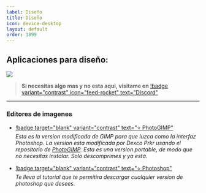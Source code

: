 ```yaml
---
label: Diseño
title: Diseño
icon: device-desktop
layout: default
order: 1899
---
```



## Aplicaciones para diseño:

![](https://i.postimg.cc/nhtTt1RP/Header-PC.png)

> **Si necesitas algo mas y no esta aqui, visitame en** [!badge variant="contrast" icon="feed-rocket" text="Discord"](https://discord.gg/hVKeY3uEru) 
---

### Editores de imagenes

- [!badge target="blank" variant="contrast" text="⭐  PhotoGIMP"](https://drive.google.com/file/d/1I1hk13D08wFQv6kIeiRb0vJCLgMzkmHd/view?usp=sharing)      
*Esta es la version modificada de GIMP para que luzca como la interfaz Photoshop. La version esta modificada por Dexco Prkr usando el repositorio de [PhotoGIMP](https://github.com/Diolinux/PhotoGIMP). Esta es una version portable, de modo que no necesitas instalar. Solo descomprimes y ya está.*     

- [!badge target="blank" variant="contrast" text="⭐  Photoshop"](https://noiroom.dexco.workers.dev/tutoriales/adobecc/#programas-parchados-para-doomies)     
*Te lleva al tutorial que te permitira descargar cualquier version de photoshop que desees.*